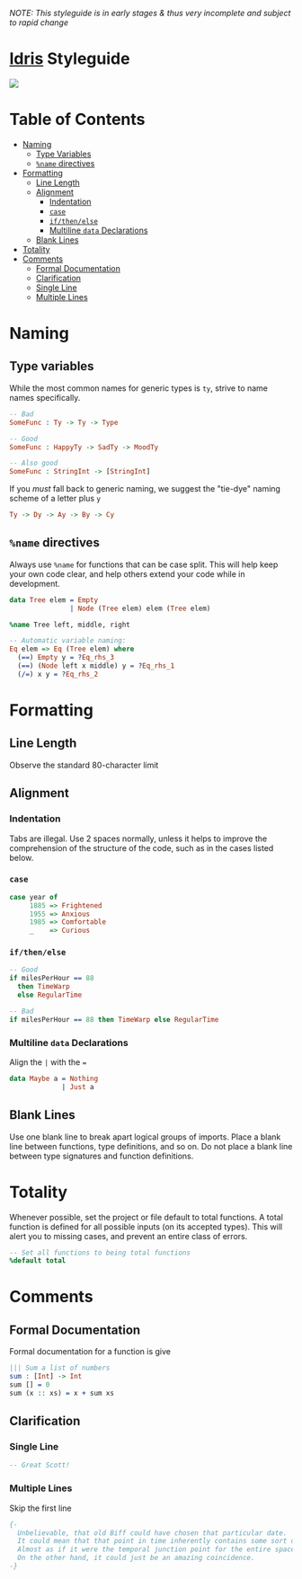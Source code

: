 *NOTE: This styleguide is in early stages & thus very incomplete and subject to rapid change*

# [Idris](http://www.idris-lang.org) Styleguide
![](http://www.idris-lang.org/logo/logo.png)

# Table of Contents
- [Naming](#naming)
  - [Type Variables](#type-variables)
  - [`%name` directives](#name-directives)
- [Formatting](#formatting)
  - [Line Length](#line-length)
  - [Alignment](#alignment)
    - [Indentation](#indentation)
    - [`case`](#case)
    - [`if/then/else`](#if-then-else)
    - [Multiline `data` Declarations](#multiline-data-declarations)
  - [Blank Lines](#blank-lines)
- [Totality](#totality)
- [Comments](#comments)
  - [Formal Documentation](#formal-documentation)
  - [Clarification](#clarification)
  - [Single Line](#single-line)
  - [Multiple Lines](#multiple-lines)

# Naming
## Type variables
While the most common names for generic types is `ty`, strive to name names specifically.

```idris
-- Bad
SomeFunc : Ty -> Ty -> Type

-- Good
SomeFunc : HappyTy -> SadTy -> MoodTy

-- Also good
SomeFunc : StringInt -> [StringInt]
```

If you _must_ fall back to generic naming, we suggest the "tie-dye" naming scheme of a letter plus `y`

```idris
Ty -> Dy -> Ay -> By -> Cy
```

## `%name` directives
Always use `%name` for functions that can be case split. This will help keep your own code clear, and help others extend your code while in development.

```idris
data Tree elem = Empty
               | Node (Tree elem) elem (Tree elem)

%name Tree left, middle, right

-- Automatic variable naming:
Eq elem => Eq (Tree elem) where
  (==) Empty y = ?Eq_rhs_3
  (==) (Node left x middle) y = ?Eq_rhs_1
  (/=) x y = ?Eq_rhs_2
```

# Formatting
## Line Length
Observe the standard 80-character limit

## Alignment
### Indentation
Tabs are illegal. Use 2 spaces normally, unless it helps to improve the comprehension of the structure of the code, such as in the cases listed below.

### `case`
```idris
case year of
     1885 => Frightened
     1955 => Anxious
     1985 => Comfortable
     _    => Curious
```

### `if/then/else`
```idris
-- Good
if milesPerHour == 88
  then TimeWarp
  else RegularTime

-- Bad
if milesPerHour == 88 then TimeWarp else RegularTime
```

### Multiline `data` Declarations
Align the `|` with the `=`

```idris
data Maybe a = Nothing
             | Just a
```

## Blank Lines
Use one blank line to break apart logical groups of imports.
Place a blank line between functions, type definitions, and so on.
Do not place a blank line between type signatures and function definitions.

# Totality
Whenever possible, set the project or file default to total functions. A total function is defined for all possible inputs (on its accepted types). This will alert you to missing cases, and prevent an entire class of errors.

```idris
-- Set all functions to being total functions
%default total
```

# Comments
## Formal Documentation
Formal documentation for a function is give 

```idris
||| Sum a list of numbers
sum : [Int] -> Int
sum [] = 0
sum (x :: xs) = x + sum xs
```

## Clarification
### Single Line
```idris
-- Great Scott!
```

### Multiple Lines
Skip the first line

```idris
{-
  Unbelievable, that old Biff could have chosen that particular date.
  It could mean that that point in time inherently contains some sort of cosmic significance.
  Almost as if it were the temporal junction point for the entire space-time continuum.
  On the other hand, it could just be an amazing coincidence. 
-}
```
